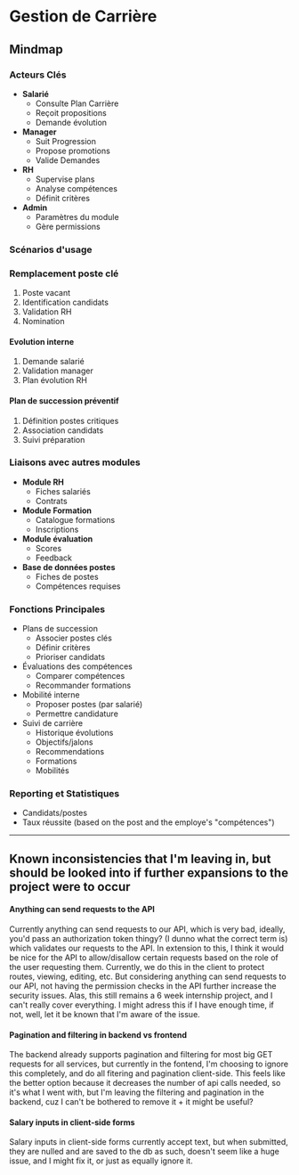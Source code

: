 # Gestion de Carrière

## Mindmap

### Acteurs Clés
- **Salarié**
  - Consulte Plan Carrière
  - Reçoit propositions
  - Demande évolution
- **Manager**
  - Suit Progression
  - Propose promotions
  - Valide Demandes
- **RH**
  - Supervise plans
  - Analyse compétences
  - Définit critères
- **Admin**
  - Paramètres du module
  - Gère permissions

### Scénarios d'usage
### Remplacement poste clé
1. Poste vacant
2. Identification candidats
3. Validation RH
4. Nomination

#### Evolution interne
1. Demande salarié
2. Validation manager
3. Plan évolution RH

#### Plan de succession préventif
1. Définition postes critiques
2. Association candidats
3. Suivi préparation

### Liaisons avec autres modules
- **Module RH**
  - Fiches salariés
  - Contrats
- **Module Formation**
  - Catalogue formations
  - Inscriptions
- **Module évaluation**
  - Scores
  - Feedback
- **Base de données postes**
  - Fiches de postes
  - Compétences requises

### Fonctions Principales
- Plans de succession
  - Associer postes clés
  - Définir critères
  - Prioriser candidats
- Évaluations des compétences
  - Comparer compétences
  - Recommander formations
- Mobilité interne
  - Proposer postes (par salarié)
  - Permettre candidature
- Suivi de carrière
  - Historique évolutions
  - Objectifs/jalons
  - Recommendations
  - Formations
  - Mobilités

### Reporting et Statistiques
- Candidats/postes
- Taux réussite (based on the post and the employe's "compétences")

---
## Known inconsistencies that I'm leaving in, but should be looked into if further expansions to the project were to occur
#### Anything can send requests to the API
Currently anything can send requests to our API, which is very bad, ideally, you'd pass an authorization token thingy? (I dunno what the correct term is) which validates our requests to the API.
In extension to this, I think it would be nice for the API to allow/disallow certain requests based on the role of the user requesting them. Currently, we do this in the client to protect routes, viewing, editing, etc. But considering anything can send requests to our API, not having the permission checks in the API further increase the security issues.
Alas, this still remains a 6 week internship project, and I can't really cover everything. I might adress this if I have enough time, if not, well, let it be known that I'm aware of the issue.
#### Pagination and filtering in backend vs frontend
The backend already supports pagination and filtering for most big GET requests for all services, but currently in the fontend, I'm choosing to ignore this completely, and do all fitering and pagination client-side. This feels like the better option because it decreases the number of api calls needed, so it's what I went with, but I'm leaving the filtering and pagination in the backend, cuz I can't be bothered to remove it + it might be useful?
#### Salary inputs in client-side forms
Salary inputs in client-side forms currently accept text, but when submitted, they are nulled and are saved to the db as such, doesn't seem like a huge issue, and I might fix it, or just as equally ignore it.